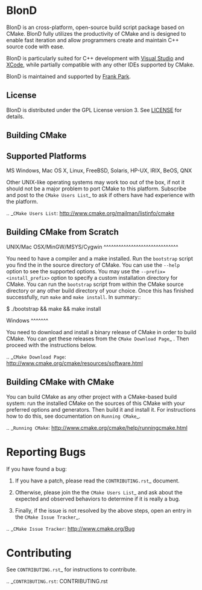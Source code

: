 BlonD
=====

BlonD is an cross-platform, open-source build script package based on CMake. BlonD fully utilizes the productivity of CMake and is designed to enable fast iteration and allow programmers create and maintain C++ source code with ease.

BlonD is particularly suited for C++ development with [Visual Studio](http://www.visualstudio.com/) and [XCode](https://developer.apple.com/xcode/), while partially compatible with any other IDEs supported by CMake.

BlonD is maintained and supported by [Frank Park](https://www.linkedin.com/profile/view?id=365243381).

License
-------

BlonD is distributed under the GPL License version 3.
See [LICENSE]() for details.

Building CMake
--------------

Supported Platforms
-------------------

MS Windows, Mac OS X, Linux, FreeBSD, Solaris, HP-UX, IRIX, BeOS, QNX

Other UNIX-like operating systems may work too out of the box, if not
it should not be a major problem to port CMake to this platform.
Subscribe and post to the `CMake Users List`_ to ask if others have
had experience with the platform.

.. _`CMake Users List`: http://www.cmake.org/mailman/listinfo/cmake

Building CMake from Scratch
---------------------------

UNIX/Mac OSX/MinGW/MSYS/Cygwin
^^^^^^^^^^^^^^^^^^^^^^^^^^^^^^

You need to have a compiler and a make installed.
Run the ``bootstrap`` script you find the in the source directory of CMake.
You can use the ``--help`` option to see the supported options.
You may use the ``--prefix=<install_prefix>`` option to specify a custom
installation directory for CMake. You can run the ``bootstrap`` script from
within the CMake source directory or any other build directory of your
choice. Once this has finished successfully, run ``make`` and
``make install``.  In summary::

 $ ./bootstrap && make && make install

Windows
^^^^^^^

You need to download and install a binary release of CMake in order to build
CMake.  You can get these releases from the `CMake Download Page`_ .  Then
proceed with the instructions below.

.. _`CMake Download Page`: http://www.cmake.org/cmake/resources/software.html

Building CMake with CMake
-------------------------

You can build CMake as any other project with a CMake-based build system:
run the installed CMake on the sources of this CMake with your preferred
options and generators. Then build it and install it.
For instructions how to do this, see documentation on `Running CMake`_.

.. _`Running CMake`: http://www.cmake.org/cmake/help/runningcmake.html

Reporting Bugs
==============

If you have found a bug:

1. If you have a patch, please read the `CONTRIBUTING.rst`_ document.

2. Otherwise, please join the the `CMake Users List`_ and ask about
   the expected and observed behaviors to determine if it is really
   a bug.

3. Finally, if the issue is not resolved by the above steps, open
   an entry in the `CMake Issue Tracker`_.

.. _`CMake Issue Tracker`: http://www.cmake.org/Bug

Contributing
============

See `CONTRIBUTING.rst`_ for instructions to contribute.

.. _`CONTRIBUTING.rst`: CONTRIBUTING.rst